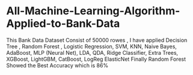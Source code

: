 # All-Machine-Learning-Algorithm-Applied-to-Bank-Data
This Bank Data Dataset Consist of 50000 rowes , I have applied Decision Tree , Random Forest , Logistic Regression, SVM, KNN, Naive Bayes, AdaBoost, MLP (Neural Net), LDA, QDA, Ridge Classifier, Extra Trees, XGBoost, LightGBM, CatBoost, LogReg ElasticNet Finally Random Forest Showed the Best Accuracy which is 86%
